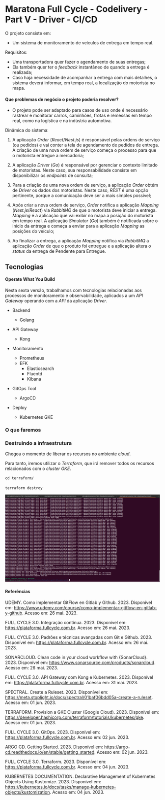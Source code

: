 # Maratona Full Cycle - Codelivery - Part V - Driver - CI/CD

O projeto consiste em:

- Um sistema de monitoramento de veículos de entrega em tempo real.

Requisitos:

- Uma transportadora quer fazer o agendamento de suas entregas;
- Ela também quer ter o _feedback_ instantâneo de quando a entrega é realizada;
- Caso haja necessidade de acompanhar a entrega com mais detalhes, o sistema deverá informar, em tempo real, a localização do motorista no mapa.

#### Que problemas de negócio o projeto poderia resolver?

- O projeto pode ser adaptado para casos de uso onde é necessário rastrear e monitorar carros, caminhões, frotas e remessas em tempo real, como na logística e na indústria automotiva.

Dinâmica do sistema:

1. A aplicação _Order_ (_React_/_Nest.js_) é responsável pelas ordens de serviço (ou pedidos) e vai conter a tela de agendamento de pedidos de entrega. A criação de uma nova ordem de serviço começa o processo para que o motorista entregue a mercadoria;

2. A aplicação _Driver_ (_Go_) é responsável por gerenciar o contexto limitado de motoristas. Neste caso, sua responsabilidade consiste em disponibilizar os _endpoints_ de consulta;

3. Para a criação de uma nova ordem de serviço, a aplicação _Order_ obtém de _Driver_ os dados dos motoristas. Neste caso, _REST_ é uma opção pertinente, porque a comunicação deve ser a mais simples possível;

4. Após criar a nova ordem de serviço, _Order_ notifica a aplicação _Mapping_ (_Nest.js_/_React_) via _RabbitMQ_ de que o motorista deve iniciar a entrega. _Mapping_ é a aplicação que vai exibir no mapa a posição do motorista em tempo real. A aplicação _Simulator_ (_Go_) também é notificada sobre o início da entrega e começa a enviar para a aplicação _Mapping_ as posições do veículo;

5. Ao finalizar a entrega, a aplicação _Mapping_ notifica via _RabbitMQ_ a aplicação _Order_ de que o produto foi entregue e a aplicação altera o _status_ da entrega de Pendente para Entregue.

## Tecnologias

#### Operate What You Build

Nesta sexta versão, trabalhamos com tecnologias relacionadas aos processos de monitoramento e observabilidade, aplicados a um _API Gateway_ operando com a _API_ da aplicação _Driver_.

- Backend

  - Golang

- API Gateway

  - Kong

- Monitoramento

  - Prometheus
  - EFK
    - Elasticsearch
    - Fluentd
    - Kibana

- GitOps Tool

  - ArgoCD

- Deploy

  - Kubernetes GKE

### O que faremos

### Destruindo a infraestrutura

Chegou o momento de liberar os recursos no ambiente _cloud_.

Para tanto, iremos utilizar o _Terraform_, que irá remover todos os recursos relacionados com o _cluster GKE_.

```
cd terraform/

terraform destroy
```

![Cluster GKE destruído](./images/cluster-gke-destruido.png)

#### Referências

UDEMY. Como implementar GitFlow en Gitlab y Github. 2023. Disponível em: <https://www.udemy.com/course/como-implementar-gitflow-en-gitlab-y-github>. Acesso em: 26 mai. 2023.

FULL CYCLE 3.0. Integração contínua. 2023. Disponível em: <https://plataforma.fullcycle.com.br>. Acesso em: 26 mai. 2023.

FULL CYCLE 3.0. Padrões e técnicas avançadas com Git e Github. 2023. Disponível em: <https://plataforma.fullcycle.com.br>. Acesso em: 26 mai. 2023.

SONARCLOUD. Clean code in your cloud workflow with {SonarCloud}. 2023. Disponível em: <https://www.sonarsource.com/products/sonarcloud>. Acesso em: 26 mai. 2023.

FULL CYCLE 3.0. API Gateway com Kong e Kubernetes. 2023. Disponível em: <https://plataforma.fullcycle.com.br>. Acesso em: 31 mai. 2023.

SPECTRAL. Create a Ruleset. 2023. Disponível em: <https://meta.stoplight.io/docs/spectral/01baf06bdd05a-create-a-ruleset>. Acesso em: 01 jun. 2023.

TERRAFORM. Provision a GKE Cluster (Google Cloud). 2023. Disponível em: <https://developer.hashicorp.com/terraform/tutorials/kubernetes/gke>. Acesso em: 01 jun. 2023.

FULL CYCLE 3.0. GitOps. 2023. Disponível em: <https://plataforma.fullcycle.com.br>. Acesso em: 02 jun. 2023.

ARGO CD. Getting Started. 2023. Disponível em: <https://argo-cd.readthedocs.io/en/stable/getting_started>. Acesso em: 02 jun. 2023.

FULL CYCLE 3.0. Terraform. 2023. Disponível em: <https://plataforma.fullcycle.com.br>. Acesso em: 04 jun. 2023.

KUBERNETES DOCUMENTATION. Declarative Management of Kubernetes Objects Using Kustomize. 2023. Disponível em: <https://kubernetes.io/docs/tasks/manage-kubernetes-objects/kustomization>. Acesso em: 04 jun. 2023.
